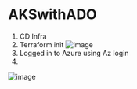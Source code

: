 # AKSwithADO

1) CD Infra
2) Terraform init ![image](https://github.com/user-attachments/assets/ba7744dd-992f-4af5-adaa-145727a19ffb)
3) Logged in to Azure using Az login
4) 

![image](https://github.com/user-attachments/assets/1b464364-d52e-4b30-8bcb-1b820077d44b)
